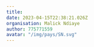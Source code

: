 ```yaml
---
title: 
date: 2023-04-15T22:38:21.026Z
organisation: Malick Ndiaye 
author: 775771559
avatar: "/img/pays/SN.svg"
---
```


